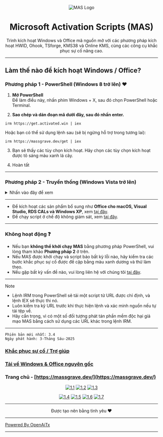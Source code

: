 <p align="center"><img src="https://massgrave.dev/img/logo_small.png" alt="MAS Logo"></p>

<h1 align="center">Microsoft  Activation  Scripts (MAS)</h1>

<p align="center">Trình kích hoạt Windows và Office mã nguồn mở với các phương pháp kích hoạt HWID, Ohook, TSforge, KMS38 và Online KMS, cùng các công cụ khắc phục sự cố nâng cao.</p>

<hr>
  
## Làm thế nào để kích hoạt Windows / Office?

### Phương pháp 1 - PowerShell (Windows 8 trở lên) ❤️

1.   **Mở PowerShell**  
	Để làm điều này, nhấn phím Windows + X, sau đó chọn PowerShell hoặc Terminal.

2.   **Sao chép và dán đoạn mã dưới đây, sau đó nhấn enter.**  
```
irm https://get.activated.win | iex
```
Hoặc bạn có thể sử dụng lệnh sau (sẽ bị ngừng hỗ trợ trong tương lai):  
```
irm https://massgrave.dev/get | iex
```

3.   Bạn sẽ thấy các tùy chọn kích hoạt. Hãy chọn các tùy chọn kích hoạt được tô sáng màu xanh lá cây.

4.   Hoàn tất

---

### Phương pháp 2 - Truyền thống (Windows Vista trở lên)

<details>
  <summary>Nhấn vào đây để xem</summary>
  
1.   Tải tệp về bằng một trong các liên kết dưới đây:  
`https://github.com/massgravel/Microsoft-Activation-Scripts/archive/refs/heads/master.zip`  
hoặc  
`https://git.activated.win/massgrave/Microsoft-Activation-Scripts/archive/master.zip`
2.   Nhấp chuột phải vào tệp zip vừa tải về và giải nén nó.
3.   Trong thư mục đã giải nén, tìm thư mục có tên `All-In-One-Version`.
4.   Chạy tệp có tên `MAS_AIO.cmd`.
5.   Bạn sẽ thấy các tùy chọn kích hoạt. Thực hiện theo hướng dẫn trên màn hình.
6.   Hoàn tất.

</details>

---

- Để kích hoạt các sản phẩm bổ sung như **Office cho macOS, Visual Studio, RDS CALs và Windows XP**, xem [tại đây](https://massgrave.dev/unsupported_products_activation).
- Để chạy script ở chế độ không giám sát, xem [tại đây](https://massgrave.dev/command_line_switches).

---

### Không hoạt động ❓

- Nếu bạn **không thể khởi chạy MAS** bằng phương pháp PowerShell, vui lòng tham khảo **Phương pháp 2** ở trên.
- Nếu MAS được khởi chạy và script báo bất kỳ lỗi nào, hãy kiểm tra các bước khắc phục sự cố được đề cập bằng màu xanh dương và thử làm theo.
- Nếu gặp bất kỳ vấn đề nào, vui lòng liên hệ với chúng tôi [tại đây](https://massgrave.dev/troubleshoot).

---

> [!NOTE]
>
> - Lệnh IRM trong PowerShell sẽ tải một script từ URL được chỉ định, và lệnh IEX sẽ thực thi nó.
> - Luôn kiểm tra kỹ URL trước khi thực hiện lệnh và xác minh nguồn nếu tự tải tệp về.
> - Hãy cẩn trọng, vì có một số đối tượng phát tán phần mềm độc hại giả mạo MAS bằng cách sử dụng các URL khác trong lệnh IRM.

---

```
Phiên bản mới nhất: 3.4
Ngày phát hành: 3-Tháng Sáu-2025
```

### [Khắc phục sự cố / Trợ giúp](https://massgrave.dev/troubleshoot)
### [Tải về Windows & Office nguyên gốc](https://massgrave.dev/genuine-installation-media)
### Trang chủ - [https://massgrave.dev/](https://massgrave.dev/)

<div align="center">
  
[![1.1]][1]
[![1.2]][2]
[![1.3]][3]

</div>

<div align="center">
  
[![1.4]][4]
[![1.5]][5]
[![1.6]][6]
[![1.7]][7]

</div>

[1.1]: https://massgrave.dev/img/logo_github.png (GitHub)
[1.2]: https://massgrave.dev/img/logo_azuredevops.png (AzureDevOps)
[1.3]: https://massgrave.dev/img/logo_gitea.png (Git tự host)

[1.4]: https://massgrave.dev/img/logo_discord.png (Trò chuyện với chúng tôi mà không cần đăng ký)
[1.5]: https://massgrave.dev/img/logo_reddit.png (Reddit)
[1.6]: https://massgrave.dev/img/logo_bluesky.png (Bluesky)
[1.7]: https://massgrave.dev/img/logo_x.png (Twitter)

[1]: https://github.com/massgravel/Microsoft-Activation-Scripts
[2]: https://dev.azure.com/massgrave/_git/Microsoft-Activation-Scripts
[3]: https://git.activated.win/massgrave/Microsoft-Activation-Scripts
[4]: https://discord.gg/j2yFsV5ZVC
[5]: https://www.reddit.com/r/MAS_Activator
[6]: https://bsky.app/profile/massgrave.dev
[7]: https://twitter.com/massgravel

---

<p align="center">Được tạo nên bằng tình yêu ❤️</p>

---

[Powered By OpenAiTx](https://github.com/OpenAiTx/OpenAiTx)

---